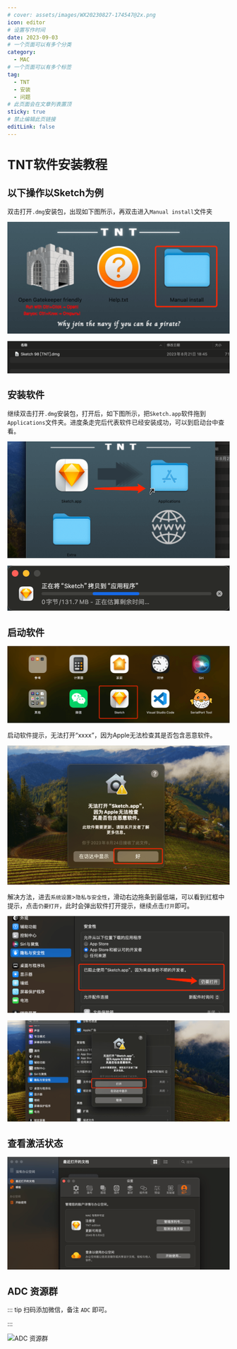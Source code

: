 ```yaml
---
# cover: assets/images/WX20230827-174547@2x.png
icon: editor
# 设置写作时间
date: 2023-09-03
# 一个页面可以有多个分类
category:
  - MAC
# 一个页面可以有多个标签
tag:
  - TNT
  - 安装
  - 问题
# 此页面会在文章列表置顶
sticky: true
# 禁止编辑此页链接
editLink: false
---
```


# TNT软件安装教程



## 以下操作以Sketch为例



双击打开`.dmg`安装包，出现如下图所示，再双击进入`Manual install`文件夹

![image-20230904202124058](assets/images/image-20230904202124058.png)

![image-20230904202138028](assets/images/image-20230904202138028.png)



## 安装软件

继续双击打开`.dmg`安装包，打开后，如下图所示，把`Sketch.app`软件拖到`Applications`文件夹。进度条走完后代表软件已经安装成功，可以到启动台中查看。

![image-20230904202250684](assets/images/image-20230904202250684.png)

![image-20230903224525761](assets/images/image-20230903224525761.png)



## 启动软件

![image-20230904202315279](assets/images/image-20230904202315279.png)



启动软件提示，无法打开“xxxx”，因为Apple无法检查其是否包含恶意软件。

![image-20230904202048032](assets/images/image-20230904202048032.png)



解决方法，进去`系统设置`>`隐私与安全性`，滑动右边拖条到最低端，可以看到红框中提示，点击`仍要打开`，此时会弹出软件打开提示，继续点击`打开`即可。

![image-20230903224855149](assets/images/image-20230903224855149.png)

![image-20230903225156588](assets/images/image-20230903225156588.png)



## 查看激活状态

![image-20230903225344967](assets/images/image-20230903225344967.png)

## ADC 资源群

::: tip
扫码添加微信，备注 `ADC` 即可。

:::

![ADC 资源群](/assets/images/ADC-QrCode.jpg)